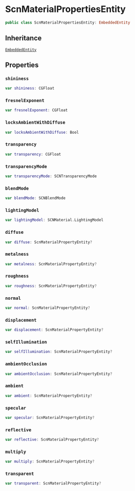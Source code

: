 # ScnMaterialPropertiesEntity

``` swift
public class ScnMaterialPropertiesEntity: EmbeddedEntity
```

## Inheritance

[`EmbeddedEntity`](configwise-sdk-ios/EmbeddedEntity)

## Properties

### `shininess`

``` swift
var shininess: CGFloat
```

### `fresnelExponent`

``` swift
var fresnelExponent: CGFloat
```

### `locksAmbientWithDiffuse`

``` swift
var locksAmbientWithDiffuse: Bool
```

### `transparency`

``` swift
var transparency: CGFloat
```

### `transparencyMode`

``` swift
var transparencyMode: SCNTransparencyMode
```

### `blendMode`

``` swift
var blendMode: SCNBlendMode
```

### `lightingModel`

``` swift
var lightingModel: SCNMaterial.LightingModel
```

### `diffuse`

``` swift
var diffuse: ScnMaterialPropertyEntity?
```

### `metalness`

``` swift
var metalness: ScnMaterialPropertyEntity?
```

### `roughness`

``` swift
var roughness: ScnMaterialPropertyEntity?
```

### `normal`

``` swift
var normal: ScnMaterialPropertyEntity?
```

### `displacement`

``` swift
var displacement: ScnMaterialPropertyEntity?
```

### `selfIllumination`

``` swift
var selfIllumination: ScnMaterialPropertyEntity?
```

### `ambientOcclusion`

``` swift
var ambientOcclusion: ScnMaterialPropertyEntity?
```

### `ambient`

``` swift
var ambient: ScnMaterialPropertyEntity?
```

### `specular`

``` swift
var specular: ScnMaterialPropertyEntity?
```

### `reflective`

``` swift
var reflective: ScnMaterialPropertyEntity?
```

### `multiply`

``` swift
var multiply: ScnMaterialPropertyEntity?
```

### `transparent`

``` swift
var transparent: ScnMaterialPropertyEntity?
```
